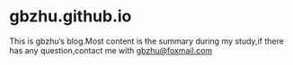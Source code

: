 # gbzhu.github.io
This is gbzhu‘s blog.Most content is the summary during my study,if there has any question,contact me with gbzhu@foxmail.com
